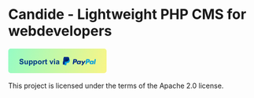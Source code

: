 # Candide - Lightweight PHP CMS for webdevelopers

[![Support Candide via PayPal](https://github.com/RomainPct/Candide_PHP_FlatFiles_CMS/blob/master/.github/donation_button.png)](https://www.paypal.me/romainpenchenat/)

This project is licensed under the terms of the Apache 2.0 license.